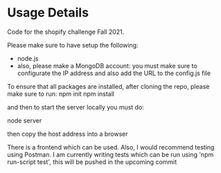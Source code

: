 # Usage Details
Code for the shopify challenge Fall 2021.

Please make sure to have setup the following:

- node.js
- also, please make a MongoDB account: you must make sure to configurate the IP address and also add the URL to the config.js file


To ensure that all packages are installed, after cloning the repo, please make sure to run:
npm init
npm install

and then to start the server locally you must do:

node server

then copy the host address into a browser


There is a frontend which can be used.
Also, I would recommend testing using Postman. 
I am currently writing tests which can be run using 'npm run-script test', this will be pushed in the upcoming commit


